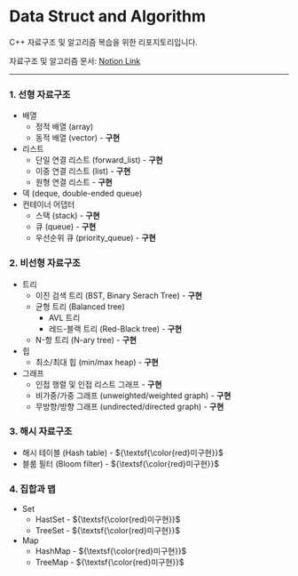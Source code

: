 # Data Struct and Algorithm
C++ 자료구조 및 알고리즘 복습을 위한 리포지토리입니다.

자료구조 및 알고리즘 문서: [Notion Link](https://www.notion.so/verebell2020/C-15d3cd6ab2178059b613c90d9e5b2e68?pvs=4)

---

### 1. 선형 자료구조
- 배열
  - 정적 배열 (array)
  - 동적 배열 (vector) - **구현**
- 리스트
  - 단일 연결 리스트 (forward_list) - **구현**
  - 이중 연결 리스트 (list) - **구현**
  - 원형 연결 리스트 - **구현**
- 덱 (deque, double-ended queue)
- 컨테이너 어댑터
  - 스택 (stack) - **구현**
  - 큐 (queue) - **구현**
  - 우선순위 큐 (priority_queue) - **구현**

### 2. 비선형 자료구조
- 트리
  - 이진 검색 트리 (BST, Binary Serach Tree) - **구현**
  - 균형 트리 (Balanced tree)
    - AVL 트리
    - 레드-블랙 트리 (Red-Black tree) - **구현**
  - N-항 트리 (N-ary tree) - **구현**
- 힙
  - 최소/최대 힙 (min/max heap) - **구현**
- 그래프
  - 인접 행렬 및 인접 리스트 그래프 - **구현**
  - 비가중/가중 그래프 (unweighted/weighted graph) - **구현**
  - 무방향/방향 그래프 (undirected/directed graph) - **구현**
 
### 3. 해시 자료구조
- 해시 테이블 (Hash table) - ${\textsf{\color{red}미구현}}$
- 블룸 필터 (Bloom filter) - ${\textsf{\color{red}미구현}}$

### 4. 집합과 맵
- Set
  - HastSet - ${\textsf{\color{red}미구현}}$
  - TreeSet - ${\textsf{\color{red}미구현}}$
- Map
  - HashMap - ${\textsf{\color{red}미구현}}$
  - TreeMap - ${\textsf{\color{red}미구현}}$
